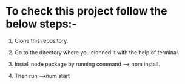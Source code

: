 # To check this project follow the below steps:-

1) Clone this repository.

2) Go to the directory where you clonned it with the help of terminal.

3) Install node package by running command --> npm install.

4) Then run -->num start

